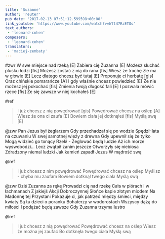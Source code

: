 ```yaml
---
title: 'Suzanne'
author: 'reuter'
pub_date: '2017-02-13 07:51:12.599598+00:00'
link_youtube: 'https://www.youtube.com/watch?v=W7t47RzETOs'
text_authors:
 - 'leonard-cohen'
composers:
 - 'leonard-cohen'
translators:
 - 'maciej-zembaty'
---
```


#zwr
W swe miejsce nad rzeką [E]
Zabiera cię Zuzanna [E]
Możesz słuchać plusku łodzi [fis]
Możesz zostać z nią do rana [fis]
Wiesz że trochę źle ma w głowie [E]
Lecz dlatego chcesz być tutaj [E]
Proponuje ci herbatę [gis]
Oraz chińskie pomarańcze [A]
I gdy właśnie chcesz powiedzieć [E]
Że nie możesz jej pokochać [fis]
Zmienia twoją długość fali [E]
I pozwala mówić rzece [fis]
Że się zawsze w niej kochałeś [E]

#ref
>I już chcesz z nią powędrować [gis]
>Powędrować chcesz na oślep [A]
>Wiesz że ona ci zaufa [E]
>Bowiem ciała jej dotknąłeś [fis]
>Myślą swą [E]

@zwr
Pan Jezus był żeglarzem
Gdy przechadzał się po wodzie
Spędził lata na czuwaniu
W swej samotnej wieży z drewna
Gdy upewnił się że tylko
Mogą widzieć go tonący
Rzekł - Żeglować będą ludzie
Aż ich morze wyswobodzi...
Lecz zwątpił zanim jeszcze
Otworzyły się niebiosa
Zdradzony niemal ludzki
Jak kamień zapadł Jezus
W mądrość swą

@ref
>I już chcesz z nim powędrować
>Powędrować chcesz na oślep
>Myślisz - chyba mu zaufam
>Bowiem dotknął twego ciała
>Myślą swą

@zwr
Dziś Zuzanna za rękę
Prowadzi cię nad rzekę
Cała w piórach i w łachmanach
Z jakiejś Akcji Dobroczynnej
Słońce kapie złotym miodem
Na Madonnę tej Przystani
Pokazuje ci, jak patrzeć
między śmieci, między kwiaty
Są tu dzieci o poranku
Bohaterzy w wodorostach
Wszyscy dążą do miłości 
I podążać będą zawsze
Gdy Zuzanna trzyma lustro

@ref
>I już chcesz z nią powędrować
>Powędrować chcesz na oślep
>Wiesz że można jej zaufać
>Bo dotknęła twego ciała
>Myślą swą